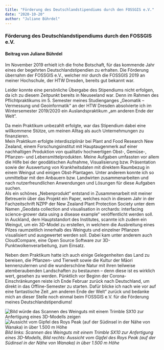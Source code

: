 ```yaml
---
title: "Förderung des Deutschlandstipendiums durch den FOSSGIS e.V."
date: "2020-10-20"
author: "Juliane Bührdel"
---
```


### Förderung des Deutschlandstipendiums durch den FOSSGIS e.V.

#### Beitrag von Juliane Bührdel

Im November 2019 erhielt ich die frohe Botschaft, für das kommende Jahr eines der begehrten Deutschlandstipendien zu erhalten. Die Förderung übernahm der FOSSGIS e.V., welcher mir durch die FOSSGIS 2019 an meiner Hochschule, der HTW Dresden, bereits gut bekannt war. 

Leider konnte eine persönliche Übergabe des Stipendiums nicht erfolgen, da ich zu diesem Zeitpunkt bereits in Neuseeland war. Denn im Rahmen des Pflichtpraktikums im 5. Semester meines Studienganges „Geomatik – Vermessung und Geoinformatik“ an der HTW Dresden absolvierte ich im Wintersemester 2019/2020 ein Auslandspraktikum „am anderen Ende der Welt“. 

Da mein Praktikum unbezahlt erfolgte, war das Stipendium dabei eine willkommene Stütze, um meinen Alltag als auch Unternehmungen zu finanzieren.  
Mein Praktikum erfolgte interdisziplinär bei Plant and Food Research New Zealand, einem Forschungsinstitut mit Hauptaugenmerk auf einer nachhaltigen Produktion von qualitativ hochwertigen Obst-, Gemüse-, Pflanzen- und Lebensmittelprodukten. Meine Aufgaben umfassten vor allem die Hilfe bei der geodätischen Aufnahme, Visualisierung bzw. Präsentation sowie der Auswertung von Krankheitsdaten mit direktem Raumbezug in einem Weingut und einigen Obst-Plantagen. Unter anderem konnte ich so unmittelbar mit den Anbauern bzw. Landwirten zusammenarbeiten und nach nutzerfreundlichen Anwendungen und Lösungen für diese Aufgaben suchen.  
Als ein schönes „Nebenprodukt“ entstand in Zusammenarbeit mit meiner Betreuerin über das Projekt ein Paper, welches noch in diesem Jahr in der Fachzeitschrift NZPP der New Zealand Plant Protection Society unter dem Namen „Geodata collection and visualisation in orchards: interfacing science-grower data using a disease example“ veröffentlicht werden soll.  
In Auckland, dem Hauptstandort des Institutes, scannte ich zudem ein Weingut, um ein 3D-Model zu erstellen, in welchem die Ausbreitung eines Pilzes raumzeitlich innerhalb des Weinguts und einzelner Pflanzen visualisiert und ausgewertet werden soll. Dabei kam unter anderem auch CloudCompare, eine Open Source Software zur 3D-Punktwolkenverarbeitung, zum Einsatz.

Neben dem Praktikum hatte ich auch einige Gelegenheiten das Land zu bereisen, die Pflanzen- und Tierwelt sowie die Kultur der Māori kennenzulernen und die wunderschöne Natur mit ihren teilweise atemberaubenden Landschaften zu bestaunen – denn diese ist es wirklich wert, gesehen zu werden.
Pünktlich vor Beginn der Corona-Einschränkungen reiste ich Ende Februar zurück nach Deutschland, um direkt in das Offline-Semester zu starten. Dafür blicke ich nach wie vor auf eine fantastische Zeit „am anderen Ende der Welt“ zurück und bedanke mich an dieser Stelle noch einmal beim FOSSGIS e.V. für die Förderung meines Deutschlandstipendiums!


![Bild würde das Scannen des Weinguts mit einem Trimble SX10 zur Anfertigung eines 3D-Modells zeigen](../legacy/J-Buehrdel_Wein_Scan.jpg "Scannen des Weinguts") ![Aussicht vom Gipfel des Roys Peak (auf der Südinsel in der Nähe von Wanaka) in über 1.500 m Höhe](../legacy/J-Buehrdel_Roys_Peak.JPG "Aussicht Gipfel Roys Peak")
*Bild links: Scannen des Weinguts mit einem Trimble SX10 zur Anfertigung eines 3D-Modells,  Bild rechts: Aussicht vom Gipfel des Roys Peak (auf der Südinsel in der Nähe von Wanaka) in über 1.500 m Höhe*


